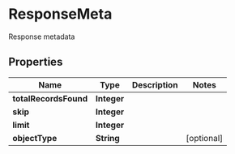 

# ResponseMeta

Response metadata   

## Properties

Name | Type | Description | Notes
------------ | ------------- | ------------- | -------------
**totalRecordsFound** | **Integer** |  | 
**skip** | **Integer** |  | 
**limit** | **Integer** |  | 
**objectType** | **String** |  |  [optional]



